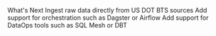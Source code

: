 


What's Next
Ingest raw data directly from US DOT BTS sources
Add support for orchestration such as Dagster or Airflow
Add support for DataOps tools such as SQL Mesh or DBT